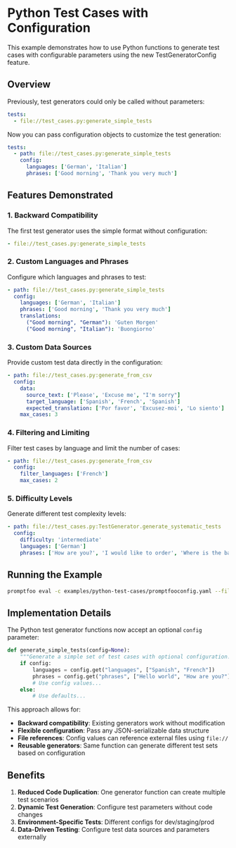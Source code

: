 # Python Test Cases with Configuration

This example demonstrates how to use Python functions to generate test cases with configurable parameters using the new TestGeneratorConfig feature.

## Overview

Previously, test generators could only be called without parameters:

```yaml
tests:
  - file://test_cases.py:generate_simple_tests
```

Now you can pass configuration objects to customize the test generation:

```yaml
tests:
  - path: file://test_cases.py:generate_simple_tests
    config:
      languages: ['German', 'Italian']
      phrases: ['Good morning', 'Thank you very much']
```

## Features Demonstrated

### 1. Backward Compatibility

The first test generator uses the simple format without configuration:

```yaml
- file://test_cases.py:generate_simple_tests
```

### 2. Custom Languages and Phrases

Configure which languages and phrases to test:

```yaml
- path: file://test_cases.py:generate_simple_tests
  config:
    languages: ['German', 'Italian']
    phrases: ['Good morning', 'Thank you very much']
    translations:
      ("Good morning", "German"): 'Guten Morgen'
      ("Good morning", "Italian"): 'Buongiorno'
```

### 3. Custom Data Sources

Provide custom test data directly in the configuration:

```yaml
- path: file://test_cases.py:generate_from_csv
  config:
    data:
      source_text: ['Please', 'Excuse me', "I'm sorry"]
      target_language: ['Spanish', 'French', 'Spanish']
      expected_translation: ['Por favor', 'Excusez-moi', 'Lo siento']
    max_cases: 3
```

### 4. Filtering and Limiting

Filter test cases by language and limit the number of cases:

```yaml
- path: file://test_cases.py:generate_from_csv
  config:
    filter_languages: ['French']
    max_cases: 2
```

### 5. Difficulty Levels

Generate different test complexity levels:

```yaml
- path: file://test_cases.py:TestGenerator.generate_systematic_tests
  config:
    difficulty: 'intermediate'
    languages: ['German']
    phrases: ['How are you?', 'I would like to order', 'Where is the bathroom?']
```

## Running the Example

```bash
promptfoo eval -c examples/python-test-cases/promptfooconfig.yaml --filter-first-n 5
```

## Implementation Details

The Python test generator functions now accept an optional `config` parameter:

```python
def generate_simple_tests(config=None):
    """Generate a simple set of test cases with optional configuration."""
    if config:
        languages = config.get("languages", ["Spanish", "French"])
        phrases = config.get("phrases", ["Hello world", "How are you?"])
        # Use config values...
    else:
        # Use defaults...
```

This approach allows for:

- **Backward compatibility**: Existing generators work without modification
- **Flexible configuration**: Pass any JSON-serializable data structure
- **File references**: Config values can reference external files using `file://`
- **Reusable generators**: Same function can generate different test sets based on configuration

## Benefits

1. **Reduced Code Duplication**: One generator function can create multiple test scenarios
2. **Dynamic Test Generation**: Configure test parameters without code changes
3. **Environment-Specific Tests**: Different configs for dev/staging/prod
4. **Data-Driven Testing**: Configure test data sources and parameters externally
